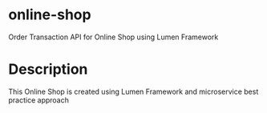 # online-shop
Order Transaction API for Online Shop using Lumen Framework

# Description
This Online Shop is created using Lumen Framework and microservice best practice approach
